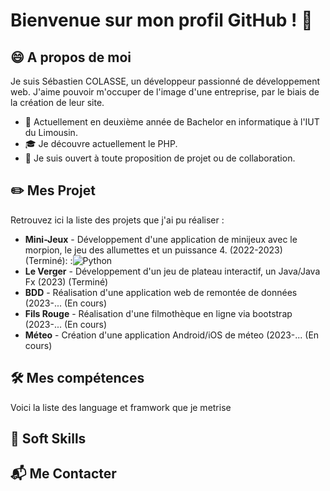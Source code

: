 # Bienvenue sur mon profil GitHub ! 👋  
## 😄 A propos de moi 
Je suis Sébastien COLASSE, un développeur passionné de développement web. J'aime pouvoir m'occuper de l'image d'une entreprise, par le biais de la création de leur site.  
* 📖 Actuellement en deuxième année de Bachelor en informatique à l'IUT du Limousin.
* 🎓 Je découvre actuellement le PHP.
* 🏢 Je suis ouvert à toute proposition de projet ou de collaboration.

## ✏️ Mes Projet
Retrouvez ici la liste des projets que j'ai pu réaliser :
*  __Mini-Jeux__  - Développement d'une application de minijeux avec le morpion, le jeu des allumettes et un puissance 4. (2022-2023) (Terminé): :![Python](https://img.shields.io/badge/python-3670A0?style=for-the-badge&logo=python&logoColor=ffdd54)
*  __Le Verger__  - Développement d'un jeu de plateau interactif, un Java/Java Fx (2023) (Terminé)
*    __BDD__      - Réalisation d'une application web de remontée de données (2023-... (En cours)
*  __Fils Rouge__ - Réalisation d'une filmothèque en ligne via bootstrap (2023-... (En cours)
*   __Méteo__     - Création d'une application Android/iOS de méteo (2023-... (En cours)

## 🛠️ Mes compétences 
Voici la liste des language et framwork que je metrise 

## 💁 Soft Skills

## 📬 Me Contacter

